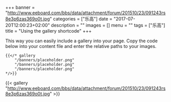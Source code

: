 +++
banner = "http://www.eeboard.com/bbs/data/attachment/forum/201510/23/091243rs8e3p6zas369o0t.jpg"
categories = ["乐高"]
date = "2017-07-20T12:00:23+02:00"
description = ""
images = []
menu = ""
tags = ["乐高"]
title = "Using the gallery shortcode"
+++



This way you can easily include a gallery into your page. Copy the code below into your content file and enter the relative paths to your images.

<!--more-->


    {{</* gallery
        "/banners/placeholder.png"
        "/banners/placeholder.png"
        "/banners/placeholder.png"
    */>}}

<p></p>

{{< gallery 
	"http://www.eeboard.com/bbs/data/attachment/forum/201510/23/091243rs8e3p6zas369o0t.jpg" >}}